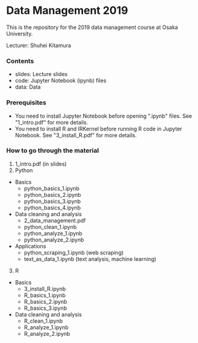# Data Management 2019

This is the repository for the 2019 data management course at Osaka University.

Lecturer: Shuhei Kitamura

### Contents

- slides: Lecture slides
- code: Jupyter Notebook (ipynb) files
- data: Data

### Prerequisites

- You need to install Jupyter Notebook before opening ".ipynb" files. See "1_intro.pdf" for more details.
- You need to install R and IRKernel before running R code in Jupyter Notebook. See "3_install_R.pdf" for more details.

### How to go through the material

1. 1_intro.pdf (in slides)
2. Python
  - Basics 
    - python_basics_1.ipynb
    - python_basics_2.ipynb
    - python_basics_3.ipynb
    - python_basics_4.ipynb    
  - Data cleaning and analysis
    - 2_data_management.pdf
    - python_clean_1.ipynb
    - python_analyze_1.ipynb
    - python_analyze_2.ipynb
  - Applications
    - python_scraping_1.ipynb (web scraping)
    - text_as_data_1.ipynb (text analysis, machine learning)
3. R
  - Basics
    - 3_install_R.ipynb
    - R_basics_1.ipynb
    - R_basics_2.ipynb
    - R_basics_3.ipynb
  - Data cleaning and analysis
    - R_clean_1.ipynb
    - R_analyze_1.ipynb
    - R_analyze_2.ipynb

